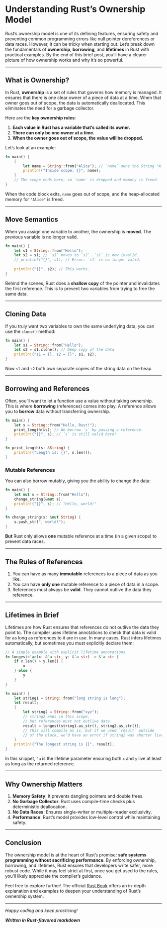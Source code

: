 # Understanding Rust’s Ownership Model

Rust’s ownership model is one of its defining features, ensuring safety and preventing common programming errors like null pointer dereferences or data races. However, it can be tricky when starting out. Let’s break down the fundamentals of **ownership**, **borrowing**, and **lifetimes** in Rust with practical examples. By the end of this brief post, you’ll have a clearer picture of how ownership works and why it’s so powerful.

---

## What is Ownership?

In Rust, **ownership** is a set of rules that governs how memory is managed. It ensures that there is one clear owner of a piece of data at a time. When that owner goes out of scope, the data is automatically deallocated. This eliminates the need for a garbage collector.

Here are the **key ownership rules**:

1. **Each value in Rust has a variable that’s called its owner.**
2. **There can only be one owner at a time.**
3. **When the owner goes out of scope, the value will be dropped.**

Let’s look at an example:

```rust
fn main() {
    {
        let name = String::from("Alice"); // `name` owns the String "Alice".
        println!("Inside scope: {}", name);
    }
    // The scope ends here, so `name` is dropped and memory is freed.
}
```

When the code block exits, `name` goes out of scope, and the heap-allocated memory for `"Alice"` is freed.

---

## Move Semantics

When you assign one variable to another, the ownership is **moved**. The previous variable is no longer valid.

```rust
fn main() {
    let s1 = String::from("Hello");
    let s2 = s1; // `s1` moves to `s2`. `s1` is now invalid.
    // println!("{}", s1); // Error: `s1` is no longer valid.
    
    println!("{}", s2); // This works.
}
```

Behind the scenes, Rust does a **shallow copy** of the pointer and invalidates the first reference. This is to prevent two variables from trying to free the same data.

---

## Cloning Data

If you truly want two variables to own the same underlying data, you can use the `clone()` method:

```rust
fn main() {
    let s1 = String::from("Hello");
    let s2 = s1.clone(); // Deep copy of the data
    println!("s1 = {}, s2 = {}", s1, s2);
}
```

Now `s1` and `s2` both own separate copies of the string data on the heap.

---

## Borrowing and References

Often, you’ll want to let a function use a value without taking ownership. This is where **borrowing** (references) comes into play. A reference allows you to **borrow** data without transferring ownership.

```rust
fn main() {
    let s = String::from("Hello, Rust!");
    print_length(&s); // We borrow `s` by passing a reference.
    println!("{}", s); // `s` is still valid here!
}

fn print_length(s: &String) {
    println!("Length is: {}", s.len());
}
```

### Mutable References

You can also borrow mutably, giving you the ability to change the data:

```rust
fn main() {
    let mut s = String::from("Hello");
    change_string(&mut s); 
    println!("{}", s); // "Hello, world!"
}

fn change_string(s: &mut String) {
    s.push_str(", world!");
}
```

**But** Rust only allows **one** mutable reference at a time (in a given scope) to prevent data races.

---

## The Rules of References

1. You can have as many **immutable** references to a piece of data as you like.
2. You can have **only one** mutable reference to a piece of data in a scope.
3. References must always be **valid**. They cannot outlive the data they reference.

---

## Lifetimes in Brief

Lifetimes are how Rust ensures that references do not outlive the data they point to. The compiler uses lifetime annotations to check that data is valid for as long as references to it are in use. In many cases, Rust infers lifetimes automatically, but sometimes you must explicitly declare them:

```rust
// A simple example with explicit lifetime annotations
fn longest<'a>(x: &'a str, y: &'a str) -> &'a str {
    if x.len() > y.len() {
        x
    } else {
        y
    }
}

fn main() {
    let string1 = String::from("long string is long");
    let result;
    {
        let string2 = String::from("xyz");
        // string2 ends in this scope,
        // but references must not outlive data
        result = longest(string1.as_str(), string2.as_str());
        // This will compile as is, but if we used `result` outside
        // of the block, we’d have an error if string2 was shorter lived.
    }
    println!("The longest string is {}", result);
}
```

In this snippet, `'a` is the lifetime parameter ensuring both `x` and `y` live at least as long as the returned reference.

---

## Why Ownership Matters

1. **Memory Safety**: It prevents dangling pointers and double frees.
2. **No Garbage Collector**: Rust uses compile-time checks plus deterministic deallocation.
3. **No Data Races**: Ensures single-writer or multiple-reader exclusivity.
4. **Performance**: Rust’s model provides low-level control while maintaining safety.

---

## Conclusion

The ownership model is at the heart of Rust’s promise: **safe systems programming without sacrificing performance**. By enforcing ownership, borrowing, and lifetimes, Rust ensures that developers write safer, more robust code. While it may feel strict at first, once you get used to the rules, you’ll likely appreciate the compiler’s guidance.

Feel free to explore further! The official [Rust Book](https://doc.rust-lang.org/book/ch04-00-understanding-ownership.html) offers an in-depth explanation and examples to deepen your understanding of Rust’s ownership system.

---

*Happy coding and keep practicing!*

**_Written in Rust-flavored markdown_**
